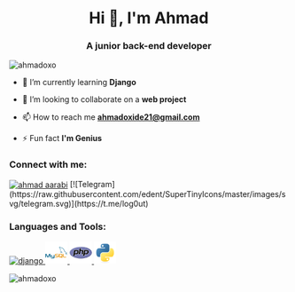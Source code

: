 <h1 align="center">Hi 👋, I'm Ahmad</h1>
<h3 align="center">A junior back-end developer</h3>

<p align="left"> <img src="https://komarev.com/ghpvc/?username=ahmadoxo&label=Profile%20views&color=009dff&style=flat-square" alt="ahmadoxo" /> </p>

- 🌱 I’m currently learning **Django**

- 👯 I’m looking to collaborate on a **web project**

- 📫 How to reach me **ahmadoxide21@gmail.com**

- ⚡ Fun fact **I'm Genius**

<h3 align="left">Connect with me:</h3>
<p align="left">
<a href="https://linkedin.com/in/ahmad-aarabi" target="blank"><img align="center" src="https://raw.githubusercontent.com/rahuldkjain/github-profile-readme-generator/master/src/images/icons/Social/linked-in-alt.svg" alt="ahmad aarabi" height="30" width="40" /></a>
[![Telegram](https://raw.githubusercontent.com/edent/SuperTinyIcons/master/images/svg/telegram.svg)](https://t.me/log0ut)
</p>

<h3 align="left">Languages and Tools:</h3>
<p align="left"> <a href="https://www.djangoproject.com/" target="_blank" rel="noreferrer"> <img src="https://cdn.worldvectorlogo.com/logos/django.svg" alt="django" width="40" height="40"/> </a> <a href="https://www.mysql.com/" target="_blank" rel="noreferrer"> <img src="https://raw.githubusercontent.com/devicons/devicon/master/icons/mysql/mysql-original-wordmark.svg" alt="mysql" width="40" height="40"/> </a> <a href="https://www.php.net" target="_blank" rel="noreferrer"> <img src="https://raw.githubusercontent.com/devicons/devicon/master/icons/php/php-original.svg" alt="php" width="40" height="40"/> </a> <a href="https://www.python.org" target="_blank" rel="noreferrer"> <img src="https://raw.githubusercontent.com/devicons/devicon/master/icons/python/python-original.svg" alt="python" width="40" height="40"/> </a> </p>

<p><img align="center" src="https://github-readme-stats.vercel.app/api/top-langs?username=ahmadoxo&show_icons=true&theme=dracula&locale=en&layout=compact" alt="ahmadoxo" /></p>

